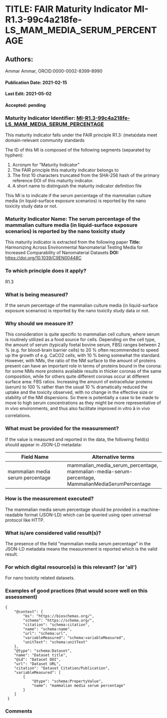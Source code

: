 # TITLE: FAIR Maturity Indicator MI-R1.3-99c4a218fe-LS_MAM_MEDIA_SERUM_PERCENTAGE

## Authors: 
Ammar Ammar, ORCID:0000-0002-8399-8990

#### Publication Date: 2021-02-15
#### Last Edit: 2021-05-02
#### Accepted: pending

### Maturity Indicator Identifier: [MI-R1.3-99c4a218fe-LS_MAM_MEDIA_SERUM_PERCENTAGE](https://w3id.org/fair/maturity_indicator/terms/Gen2/MI-R1.3-99c4a218fe-LS_MAM_MEDIA_SERUM_PERCENTAGE)

This maturity indicator falls under the FAIR principle R1.3:
(meta)data meet domain-relevant community standards

The ID of this MI is composed of the following segments (separated by hyphen):
1. Acronym for "Maturity Indicator"
1. The FAIR principle this maturity indicator belongs to
1. The first 10 characters truncated from the SHA-256 hash of the primary reference DOI of this maturity indicator.
1. A short name to distinguish the maturity indicator definition file

This MI is to indicate if the serum percentage of the mammalian culture media (in liquid-surface exposure scenarios) is reported by the nano toxicity study data or not.

### Maturity Indicator Name:  The serum percentage of the mammalian culture media (in liquid-surface exposure scenarios) is reported by the nano toxicity study

This maturity indicator is extracted from the following paper 
**Title:** Harmonizing Across Environmental Nanomaterial Testing Media for Increased Comparability of Nanomaterial Datasets
**DOI:** https://doi.org/10.1039/C9EN00448C

### To which principle does it apply?  
R1.3

### What is being measured?
If the serum percentage of the mammalian culture media (in liquid-surface exposure scenarios) is reported by the nano toxicity study data or not.

### Why should we measure it?
This consideration is quite specific to mammalian cell culture, where serum is routinely utilized as a food source for cells. 
Depending on the cell type, the amount of serum (typically foetal bovine serum, FBS) ranges between 2 % (e.g. for blood-brain barrier cells) 
to 20 % often recommended to speed up the growth of e.g. CaCO2 cells, with 10 % being somewhat the standard. However, with NMs, the ratio of 
the NM surface to the amount of proteins present can have an important role in terms of proteins bound in the corona: for some NMs more proteins 
available results in thicker coronas of the same composition, while for others quite different coronas occur at different surface area: FBS ratios. 
Increasing the amount of extracellular proteins (serum) to 100 % rather than the usual 10 % dramatically reduced the uptake and the toxicity observed, 
with no change in the effective size or stability of the NM dispersions. So there is potentially a case to be made to move to high 
serum concentrations as they might be more representative of in vivo environments, and thus also facilitate improved in vitro â in vivo correlations.

### What must be provided for the measurement?
If the value is measured and reported in the data, the following field(s) should appear in JSON-LD metadata: 

| Field Name                       | Alternative terms                                                                                        |
| -------------------------------- | -------------------------------------------------------------------------------------------------------- |
| mammalian media serum percentage | mammalian_media_serum_percentage,<br>mammalian-media-serum-percentage,<br>MammalianMediaSerumPercentage  |

### How is the measurement executed?
The mammalian media serum percentage should be provided in a machine-readable format (JSON-LD) which can be queried using open universal protocol like HTTP.

### What is/are considered valid result(s)?
The presence of the field "mammalian media serum percentage" in the JSON-LD metadata means the measurement is reported which is the valid result.

### For which digital resource(s) is this relevant? (or 'all')
For nano toxicity related datasets.  

### Examples of good practices (that would score well on this assessment)
```{json}
{
 	"@context": {
 		"bs": "https://bioschemas.org/",
 		"schema": "https://schema.org/",
 		"citation": "schema:citation",
 		"name": "schema:name",
 		"url": "schema:url",
 		"variableMeasured": "schema:variableMeasured",
 		"unitText": "schema:unitText"
 	},
 	"@type": "schema:Dataset",
 	"name": "Dataset title",
 	"@id": "Dataset DOI",
 	"url": "Dataset URL",
 	"citation": "Dataset Citation/Publication",
 	"variableMeasured": [
 		{
 			"@type": "schema:PropertyValue",
 			"name": "mammalian media serum percentage"
 		}
 	]
 }
```

### Comments

